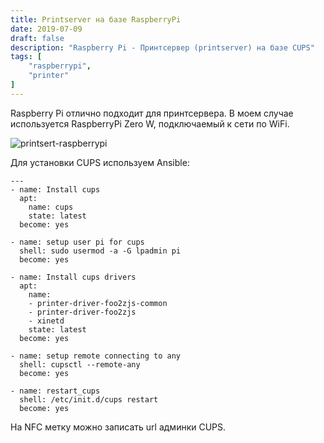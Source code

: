 ```yaml
---
title: Printserver на базе RaspberryPi
date: 2019-07-09
draft: false
description: "Raspberry Pi - Принтсервер (printserver) на базе CUPS"
tags: [
	"raspberrypi",
	"printer"
]
---
```


Raspberry Pi отлично подходит для принтсервера. В моем случае используется RaspberryPi Zero W, подключаемый к сети по WiFi.

![printsert-raspberrypi](/images/printsert-raspberrypi.jpg)

Для установки CUPS используем Ansible:

``` ansible
---
- name: Install cups
  apt:
    name: cups
    state: latest
  become: yes

- name: setup user pi for cups
  shell: sudo usermod -a -G lpadmin pi
  become: yes

- name: Install cups drivers
  apt:
    name:
    - printer-driver-foo2zjs-common
    - printer-driver-foo2zjs
    - xinetd
    state: latest
  become: yes

- name: setup remote connecting to any
  shell: cupsctl --remote-any
  become: yes

- name: restart_cups
  shell: /etc/init.d/cups restart
  become: yes
```

На NFC метку можно записать url  админки CUPS.
